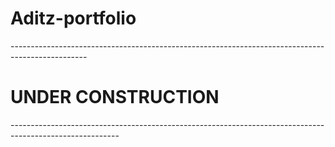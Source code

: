 # Aditz-portfolio
-------------------------------------------------------------------------------------------------<h1>UNDER CONSTRUCTION</h1>---------------------------------------------------------------------------------------------------------
